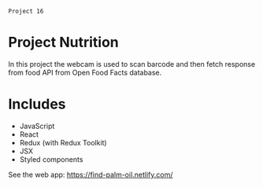 `Project 16`

# Project Nutrition
In this project the webcam is used to scan barcode and then fetch response from food API from Open Food Facts database. 

# Includes
* JavaScript
* React
* Redux (with Redux Toolkit)
* JSX
* Styled components

See the web app: https://find-palm-oil.netlify.com/
